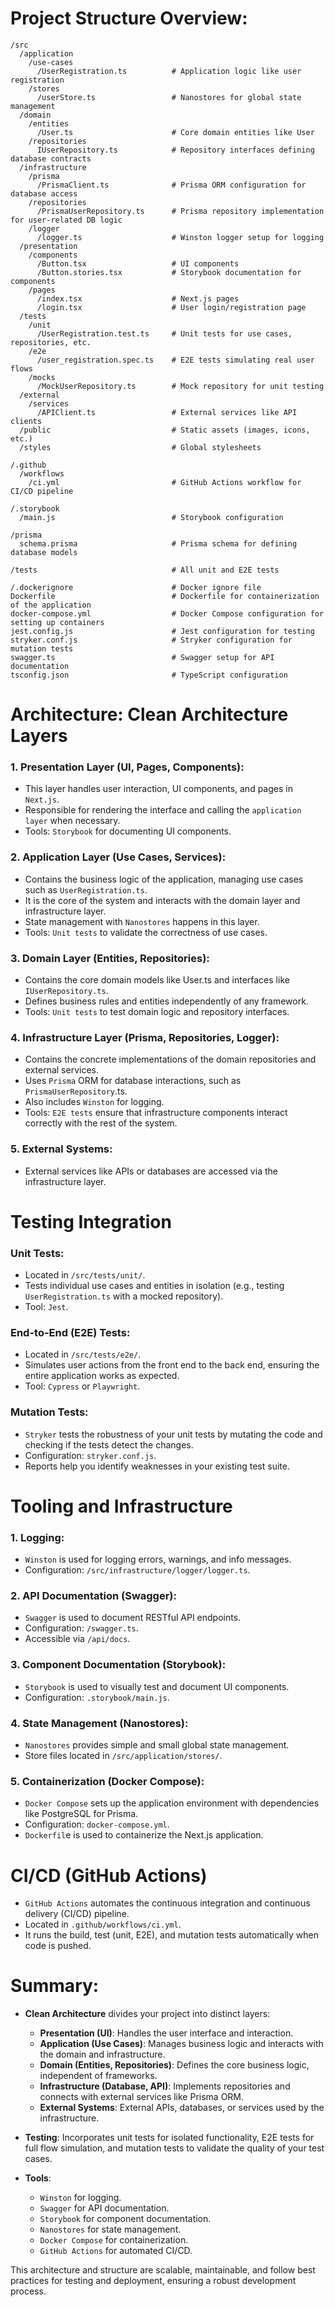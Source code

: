 # Project Structure Overview:
```
/src
  /application
    /use-cases
      /UserRegistration.ts          # Application logic like user registration
    /stores
      /userStore.ts                 # Nanostores for global state management
  /domain
    /entities
      /User.ts                      # Core domain entities like User
    /repositories
      IUserRepository.ts            # Repository interfaces defining database contracts
  /infrastructure
    /prisma
      /PrismaClient.ts              # Prisma ORM configuration for database access
    /repositories
      /PrismaUserRepository.ts      # Prisma repository implementation for user-related DB logic
    /logger
      /logger.ts                    # Winston logger setup for logging
  /presentation
    /components
      /Button.tsx                   # UI components
      /Button.stories.tsx           # Storybook documentation for components
    /pages
      /index.tsx                    # Next.js pages
      /login.tsx                    # User login/registration page
  /tests
    /unit
      /UserRegistration.test.ts     # Unit tests for use cases, repositories, etc.
    /e2e
      /user_registration.spec.ts    # E2E tests simulating real user flows
    /mocks
      /MockUserRepository.ts        # Mock repository for unit testing
  /external
    /services
      /APIClient.ts                 # External services like API clients
  /public                           # Static assets (images, icons, etc.)
  /styles                           # Global stylesheets

/.github
  /workflows
    /ci.yml                         # GitHub Actions workflow for CI/CD pipeline

/.storybook
  /main.js                          # Storybook configuration

/prisma
  schema.prisma                     # Prisma schema for defining database models

/tests                              # All unit and E2E tests

/.dockerignore                      # Docker ignore file
Dockerfile                          # Dockerfile for containerization of the application
docker-compose.yml                  # Docker Compose configuration for setting up containers
jest.config.js                      # Jest configuration for testing
stryker.conf.js                     # Stryker configuration for mutation tests
swagger.ts                          # Swagger setup for API documentation
tsconfig.json                       # TypeScript configuration
```

# Architecture: Clean Architecture Layers
### 1. Presentation Layer (UI, Pages, Components):
- This layer handles user interaction, UI components, and pages in `Next.js`.
- Responsible for rendering the interface and calling the `application layer` when necessary.
- Tools: `Storybook` for documenting UI components.
### 2. Application Layer (Use Cases, Services):
- Contains the business logic of the application, managing use cases such as `UserRegistration.ts`.
- It is the core of the system and interacts with the domain layer and infrastructure layer.
- State management with `Nanostores` happens in this layer.
- Tools: `Unit tests` to validate the correctness of use cases.
### 3. Domain Layer (Entities, Repositories):
- Contains the core domain models like User.ts and interfaces like `IUserRepository.ts`.
- Defines business rules and entities independently of any framework.
- Tools: `Unit tests` to test domain logic and repository interfaces.
### 4. Infrastructure Layer (Prisma, Repositories, Logger):
- Contains the concrete implementations of the domain repositories and external services.
- Uses `Prisma` ORM for database interactions, such as `PrismaUserRepository`.ts.
- Also includes `Winston` for logging.
- Tools: `E2E tests` ensure that infrastructure components interact correctly with the rest of the system.
### 5. External Systems:
- External services like APIs or databases are accessed via the infrastructure layer.

# Testing Integration
### Unit Tests:
- Located in `/src/tests/unit/`.
- Tests individual use cases and entities in isolation (e.g., testing `UserRegistration.ts` with a mocked repository).
- Tool: `Jest`.
### End-to-End (E2E) Tests:
- Located in `/src/tests/e2e/`.
- Simulates user actions from the front end to the back end, ensuring the entire application works as expected.
- Tool: `Cypress` or `Playwright`.
### Mutation Tests:
- `Stryker` tests the robustness of your unit tests by mutating the code and checking if the tests detect the changes.
- Configuration: `stryker.conf.js`.
- Reports help you identify weaknesses in your existing test suite.

# Tooling and Infrastructure
### 1. Logging:
- `Winston` is used for logging errors, warnings, and info messages.
- Configuration: `/src/infrastructure/logger/logger.ts`.
### 2. API Documentation (Swagger):
- `Swagger` is used to document RESTful API endpoints.
- Configuration: `/swagger.ts`.
- Accessible via `/api/docs`.
### 3. Component Documentation (Storybook):
- `Storybook` is used to visually test and document UI components.
- Configuration: `.storybook/main.js`.
### 4. State Management (Nanostores):
- `Nanostores` provides simple and small global state management.
- Store files located in `/src/application/stores/`.
### 5. Containerization (Docker Compose):
- `Docker Compose` sets up the application environment with dependencies like PostgreSQL for Prisma.
- Configuration: `docker-compose.yml`.
- `Dockerfil`e is used to containerize the Next.js application.

# CI/CD (GitHub Actions)
- `GitHub Actions` automates the continuous integration and continuous delivery (CI/CD) pipeline.
- Located in `.github/workflows/ci.yml`.
- It runs the build, test (unit, E2E), and mutation tests automatically when code is pushed.

# Summary:
- **Clean Architecture** divides your project into distinct layers:
  - **Presentation (UI)**: Handles the user interface and interaction.
  - **Application (Use Cases)**: Manages business logic and interacts with the domain and infrastructure.
  - **Domain (Entities, Repositories)**: Defines the core business logic, independent of frameworks.
  - **Infrastructure (Database, API)**: Implements repositories and connects with external services like Prisma ORM.
  - **External Systems**: External APIs, databases, or services used by the infrastructure.

- **Testing**: Incorporates unit tests for isolated functionality, E2E tests for full flow simulation, and mutation tests to validate the quality of your test cases.
- **Tools**:
  - `Winston` for logging.
  - `Swagger` for API documentation.
  - `Storybook` for component documentation.
  - `Nanostores` for state management.
  - `Docker Compose` for containerization.
  - `GitHub Actions` for automated CI/CD.

This architecture and structure are scalable, maintainable, and follow best practices for testing and deployment, ensuring a robust development process.
